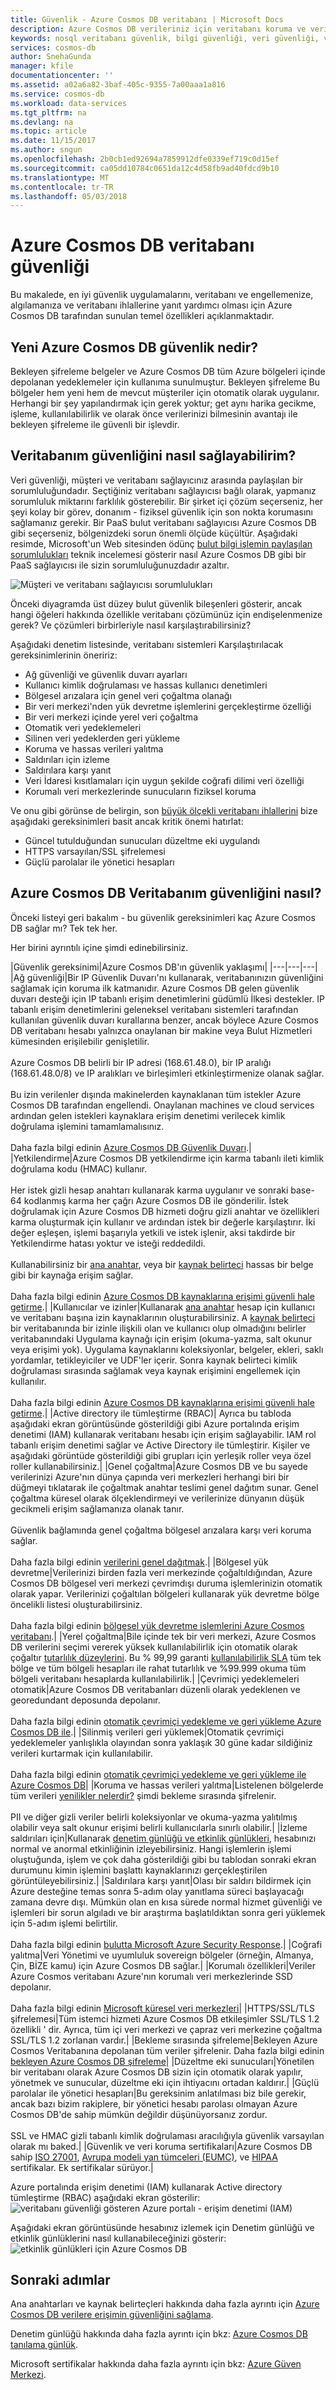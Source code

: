 ```yaml
---
title: Güvenlik - Azure Cosmos DB veritabanı | Microsoft Docs
description: Azure Cosmos DB verileriniz için veritabanı koruma ve veri güvenliği nasıl sağladığını öğrenin.
keywords: nosql veritabanı güvenlik, bilgi güvenliği, veri güvenliği, veritabanı şifreleme, veritabanı koruma, güvenlik ilkeleri, güvenlik test etme
services: cosmos-db
author: SnehaGunda
manager: kfile
documentationcenter: ''
ms.assetid: a02a6a82-3baf-405c-9355-7a00aaa1a816
ms.service: cosmos-db
ms.workload: data-services
ms.tgt_pltfrm: na
ms.devlang: na
ms.topic: article
ms.date: 11/15/2017
ms.author: sngun
ms.openlocfilehash: 2b0cb1ed92694a7859912dfe0339ef719c0d15ef
ms.sourcegitcommit: ca05dd10784c0651da12c4d58fb9ad40fdcd9b10
ms.translationtype: MT
ms.contentlocale: tr-TR
ms.lasthandoff: 05/03/2018
---
```

# <a name="azure-cosmos-db-database-security"></a>Azure Cosmos DB veritabanı güvenliği

Bu makalede, en iyi güvenlik uygulamalarını, veritabanı ve engellemenize, algılamanıza ve veritabanı ihlallerine yanıt yardımcı olması için Azure Cosmos DB tarafından sunulan temel özellikleri açıklanmaktadır.
 
## <a name="whats-new-in-azure-cosmos-db-security"></a>Yeni Azure Cosmos DB güvenlik nedir?

Bekleyen şifreleme belgeler ve Azure Cosmos DB tüm Azure bölgeleri içinde depolanan yedeklemeler için kullanıma sunulmuştur. Bekleyen şifreleme Bu bölgeler hem yeni hem de mevcut müşteriler için otomatik olarak uygulanır. Herhangi bir şey yapılandırmak için gerek yoktur; get aynı harika gecikme, işleme, kullanılabilirlik ve olarak önce verilerinizi bilmesinin avantajı ile bekleyen şifreleme ile güvenli bir işlevdir.

## <a name="how-do-i-secure-my-database"></a>Veritabanım güvenliğini nasıl sağlayabilirim? 

Veri güvenliği, müşteri ve veritabanı sağlayıcınız arasında paylaşılan bir sorumluluğundadır. Seçtiğiniz veritabanı sağlayıcısı bağlı olarak, yapmanız sorumluluk miktarını farklılık gösterebilir. Bir şirket içi çözüm seçerseniz, her şeyi kolay bir görev, donanım - fiziksel güvenlik için son nokta korumasını sağlamanız gerekir. Bir PaaS bulut veritabanı sağlayıcısı Azure Cosmos DB gibi seçerseniz, bölgenizdeki sorun önemli ölçüde küçültür. Aşağıdaki resimde, Microsoft'un Web sitesinden ödünç [bulut bilgi işlemin paylaşılan sorumlulukları](https://aka.ms/sharedresponsibility) teknik incelemesi gösterir nasıl Azure Cosmos DB gibi bir PaaS sağlayıcısı ile sizin sorumluluğunuzdadır azaltır.

![Müşteri ve veritabanı sağlayıcısı sorumlulukları](./media/database-security/nosql-database-security-responsibilities.png)

Önceki diyagramda üst düzey bulut güvenlik bileşenleri gösterir, ancak hangi öğeleri hakkında özellikle veritabanı çözümünüz için endişelenmenize gerek? Ve çözümleri birbirleriyle nasıl karşılaştırabilirsiniz? 

Aşağıdaki denetim listesinde, veritabanı sistemleri Karşılaştırılacak gereksinimlerinin öneririz:

- Ağ güvenliği ve güvenlik duvarı ayarları
- Kullanıcı kimlik doğrulaması ve hassas kullanıcı denetimleri
- Bölgesel arızalara için genel veri çoğaltma olanağı
- Bir veri merkezi'nden yük devretme işlemlerini gerçekleştirme özelliği
- Bir veri merkezi içinde yerel veri çoğaltma
- Otomatik veri yedeklemeleri
- Silinen veri yedeklerden geri yükleme
- Koruma ve hassas verileri yalıtma
- Saldırıları için izleme
- Saldırılara karşı yanıt
- Veri İdaresi kısıtlamaları için uygun şekilde coğrafi dilimi veri özelliği
- Korumalı veri merkezlerinde sunucuların fiziksel koruma

Ve onu gibi görünse de belirgin, son [büyük ölçekli veritabanı ihlallerini](http://thehackernews.com/2017/01/mongodb-database-security.html) bize aşağıdaki gereksinimleri basit ancak kritik önemi hatırlat:
- Güncel tutulduğundan sunucuları düzeltme eki uygulandı
- HTTPS varsayılan/SSL şifrelemesi
- Güçlü parolalar ile yönetici hesapları

## <a name="how-does-azure-cosmos-db-secure-my-database"></a>Azure Cosmos DB Veritabanım güvenliğini nasıl?

Önceki listeyi geri bakalım - bu güvenlik gereksinimleri kaç Azure Cosmos DB sağlar mı? Tek tek her.

Her birini ayrıntılı içine şimdi edinebilirsiniz.

|Güvenlik gereksinimi|Azure Cosmos DB'ın güvenlik yaklaşımı|
|---|---|---|
|Ağ güvenliği|Bir IP Güvenlik Duvarı'nı kullanarak, veritabanınızın güvenliğini sağlamak için koruma ilk katmanıdır. Azure Cosmos DB gelen güvenlik duvarı desteği için IP tabanlı erişim denetimlerini güdümlü İlkesi destekler. IP tabanlı erişim denetimlerini geleneksel veritabanı sistemleri tarafından kullanılan güvenlik duvarı kurallarına benzer, ancak böylece Azure Cosmos DB veritabanı hesabı yalnızca onaylanan bir makine veya Bulut Hizmetleri kümesinden erişilebilir genişletilir. <br><br>Azure Cosmos DB belirli bir IP adresi (168.61.48.0), bir IP aralığı (168.61.48.0/8) ve IP aralıkları ve birleşimleri etkinleştirmenize olanak sağlar. <br><br>Bu izin verilenler dışında makinelerden kaynaklanan tüm istekler Azure Cosmos DB tarafından engellendi. Onaylanan machines ve cloud services ardından gelen istekleri kaynaklara erişim denetimi verilecek kimlik doğrulama işlemini tamamlamalısınız.<br><br>Daha fazla bilgi edinin [Azure Cosmos DB Güvenlik Duvarı](firewall-support.md).|
|Yetkilendirme|Azure Cosmos DB yetkilendirme için karma tabanlı ileti kimlik doğrulama kodu (HMAC) kullanır. <br><br>Her istek gizli hesap anahtarı kullanarak karma uygulanır ve sonraki base-64 kodlanmış karma her çağrı Azure Cosmos DB ile gönderilir. İstek doğrulamak için Azure Cosmos DB hizmeti doğru gizli anahtar ve özellikleri karma oluşturmak için kullanır ve ardından istek bir değerle karşılaştırır. İki değer eşleşen, işlemi başarıyla yetkili ve istek işlenir, aksi takdirde bir Yetkilendirme hatası yoktur ve isteği reddedildi.<br><br>Kullanabilirsiniz bir [ana anahtar](secure-access-to-data.md#master-keys), veya bir [kaynak belirteci](secure-access-to-data.md#resource-tokens) hassas bir belge gibi bir kaynağa erişim sağlar.<br><br>Daha fazla bilgi edinin [Azure Cosmos DB kaynaklarına erişimi güvenli hale getirme](secure-access-to-data.md).|
|Kullanıcılar ve izinler|Kullanarak [ana anahtar](#master-key) hesap için kullanıcı ve veritabanı başına izin kaynaklarının oluşturabilirsiniz. A [kaynak belirteci](#resource-token) bir veritabanında bir izinle ilişkili olan ve kullanıcı olup olmadığını belirler veritabanındaki Uygulama kaynağı için erişim (okuma-yazma, salt okunur veya erişimi yok). Uygulama kaynaklarını koleksiyonlar, belgeler, ekleri, saklı yordamlar, tetikleyiciler ve UDF'ler içerir. Sonra kaynak belirteci kimlik doğrulaması sırasında sağlamak veya kaynak erişimini engellemek için kullanılır.<br><br>Daha fazla bilgi edinin [Azure Cosmos DB kaynaklarına erişimi güvenli hale getirme](secure-access-to-data.md).|
|Active directory ile tümleştirme (RBAC)| Ayrıca bu tabloda aşağıdaki ekran görüntüsünde gösterildiği gibi Azure portalında erişim denetimi (IAM) kullanarak veritabanı hesabı için erişim sağlayabilir. IAM rol tabanlı erişim denetimi sağlar ve Active Directory ile tümleştirir. Kişiler ve aşağıdaki görüntüde gösterildiği gibi grupları için yerleşik roller veya özel roller kullanabilirsiniz.|
|Genel çoğaltma|Azure Cosmos DB ve bu sayede verilerinizi Azure'nın dünya çapında veri merkezleri herhangi biri bir düğmeyi tıklatarak ile çoğaltmak anahtar teslimi genel dağıtım sunar. Genel çoğaltma küresel olarak ölçeklendirmeyi ve verilerinize dünyanın düşük gecikmeli erişim sağlamanıza olanak tanır.<br><br>Güvenlik bağlamında genel çoğaltma bölgesel arızalara karşı veri koruma sağlar.<br><br>Daha fazla bilgi edinin [verilerini genel dağıtmak](distribute-data-globally.md).|
|Bölgesel yük devretme|Verilerinizi birden fazla veri merkezinde çoğaltıldığından, Azure Cosmos DB bölgesel veri merkezi çevrimdışı duruma işlemlerinizin otomatik olarak yapar. Verilerinizi çoğaltılan bölgeleri kullanarak yük devretme bölge öncelikli listesi oluşturabilirsiniz. <br><br>Daha fazla bilgi edinin [bölgesel yük devretme işlemlerini Azure Cosmos veritabanı](regional-failover.md).|
|Yerel çoğaltma|Bile içinde tek bir veri merkezi, Azure Cosmos DB verilerini seçimi vererek yüksek kullanılabilirlik için otomatik olarak çoğaltır [tutarlılık düzeylerini](consistency-levels.md). Bu % 99,99 garanti [kullanılabilirlik SLA](https://azure.microsoft.com/support/legal/sla/cosmos-db) tüm tek bölge ve tüm bölgeli hesapları ile rahat tutarlılık ve %99.999 okuma tüm bölgeli veritabanı hesaplarda kullanılabilirlik.|
|Çevrimiçi yedeklemeleri otomatik|Azure Cosmos DB veritabanları düzenli olarak yedeklenen ve georedundant deposunda depolanır. <br><br>Daha fazla bilgi edinin [otomatik çevrimiçi yedekleme ve geri yükleme Azure Cosmos DB ile](online-backup-and-restore.md).|
|Silinmiş verileri geri yüklemek|Otomatik çevrimiçi yedeklemeler yanlışlıkla olayından sonra yaklaşık 30 güne kadar sildiğiniz verileri kurtarmak için kullanılabilir. <br><br>Daha fazla bilgi edinin [otomatik çevrimiçi yedekleme ve geri yükleme ile Azure Cosmos DB](online-backup-and-restore.md)|
|Koruma ve hassas verileri yalıtma|Listelenen bölgelerde tüm verileri [yenilikler nelerdir?](#whats-new) şimdi bekleme sırasında şifrelenir.<br><br>PII ve diğer gizli veriler belirli koleksiyonlar ve okuma-yazma yalıtılmış olabilir veya salt okunur erişimi belirli kullanıcılarla sınırlı olabilir.|
|İzleme saldırıları için|Kullanarak [denetim günlüğü ve etkinlik günlükleri](logging.md), hesabınızı normal ve anormal etkinliğinin izleyebilirsiniz. Hangi işlemlerin işlemi oluştuğunda, işlem ve çok daha gösterildiği gibi bu tablodan sonraki ekran durumunu kimin işlemini başlattı kaynaklarınızı gerçekleştirilen görüntüleyebilirsiniz.|
|Saldırılara karşı yanıt|Olası bir saldırı bildirmek için Azure desteğine temas sonra 5-adım olay yanıtlama süreci başlayacağı zamana devre dışı. Mümkün olan en kısa sürede normal hizmet güvenliği ve işlemleri bir sorun algıladı ve bir araştırma başlatıldıktan sonra geri yüklemek için 5-adım işlemi belirtilir.<br><br>Daha fazla bilgi edinin [bulutta Microsoft Azure Security Response](https://aka.ms/securityresponsepaper).|
|Coğrafi yalıtma|Veri Yönetimi ve uyumluluk sovereign bölgeler (örneğin, Almanya, Çin, BİZE kamu) için Azure Cosmos DB sağlar.|
|Korumalı özellikleri|Veriler Azure Cosmos veritabanı Azure'nın korumalı veri merkezlerinde SSD depolanır.<br><br>Daha fazla bilgi edinin [Microsoft küresel veri merkezleri](https://www.microsoft.com/en-us/cloud-platform/global-datacenters)|
|HTTPS/SSL/TLS şifrelemesi|Tüm istemci hizmeti Azure Cosmos DB etkileşimler SSL/TLS 1.2 özellikli ' dir. Ayrıca, tüm içi veri merkezi ve çapraz veri merkezine çoğaltma SSL/TLS 1.2 zorlanan vardır.|
|Bekleme sırasında şifreleme|Bekleyen Azure Cosmos Veritabanına depolanan tüm veriler şifrelenir. Daha fazla bilgi edinin [bekleyen Azure Cosmos DB şifreleme](.\database-encryption-at-rest.md)|
|Düzeltme eki sunucuları|Yönetilen bir veritabanı olarak Azure Cosmos DB sizin için otomatik olarak yapılır, yönetmek ve sunucular, düzeltme eki için ihtiyacını ortadan kaldırır.|
|Güçlü parolalar ile yönetici hesapları|Bu gereksinim anlatılması biz bile gerekir, ancak bazı bizim rakiplere, bir yönetici hesabı parolası olmayan Azure Cosmos DB'de sahip mümkün değildir düşünüyorsanız zordur.<br><br> SSL ve HMAC gizli tabanlı kimlik doğrulaması aracılığıyla güvenlik varsayılan olarak mı baked.|
|Güvenlik ve veri koruma sertifikaları|Azure Cosmos DB sahip [ISO 27001](https://www.microsoft.com/en-us/TrustCenter/Compliance/ISO-IEC-27001), [Avrupa modeli yan tümceleri (EUMC)](https://www.microsoft.com/en-us/TrustCenter/Compliance/EU-Model-Clauses), ve [HIPAA](https://www.microsoft.com/en-us/TrustCenter/Compliance/HIPAA) sertifikalar. Ek sertifikalar sürüyor.|

Azure portalında erişim denetimi (IAM) kullanarak Active directory tümleştirme (RBAC) aşağıdaki ekran gösterilir: ![veritabanı güvenliği gösteren Azure portalı - erişim denetimi (IAM)](./media/database-security/nosql-database-security-identity-access-management-iam-rbac.png)

Aşağıdaki ekran görüntüsünde hesabınız izlemek için Denetim günlüğü ve etkinlik günlüklerini nasıl kullanabileceğinizi gösterir: ![etkinlik günlükleri için Azure Cosmos DB](./media/database-security/nosql-database-security-application-logging.png)

## <a name="next-steps"></a>Sonraki adımlar

Ana anahtarları ve kaynak belirteçleri hakkında daha fazla ayrıntı için [Azure Cosmos DB verilere erişimin güvenliğini sağlama](secure-access-to-data.md).

Denetim günlüğü hakkında daha fazla ayrıntı için bkz: [Azure Cosmos DB tanılama günlük](logging.md).

Microsoft sertifikalar hakkında daha fazla ayrıntı için bkz: [Azure Güven Merkezi](https://azure.microsoft.com/support/trust-center/).

